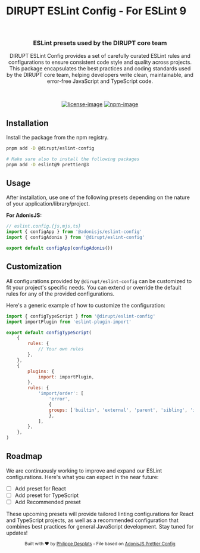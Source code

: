 # DIRUPT ESLint Config - For ESLint 9

<br />

<div align="center">
  <h3>ESLint presets used by the DIRUPT core team</h3>
  <p>
    DIRUPT ESLint Config provides a set of carefully curated ESLint rules and configurations to ensure consistent code style and quality across projects. This package encapsulates the best practices and coding standards used by the DIRUPT core team, helping developers write clean, maintainable, and error-free JavaScript and TypeScript code.
  </p>
</div>

<br />

<div align="center">

[![license-image]][license-url] [![npm-image]][npm-url]

</div>

## Installation

Install the package from the npm registry.

```sh
pnpm add -D @dirupt/eslint-config

# Make sure also to install the following packages
pnpm add -D eslint@9 prettier@3
```

## Usage

After installation, use one of the following presets depending on the nature of your application/library/project.

**For AdonisJS:**
```js
// eslint.config.{js,mjs,ts}
import { configApp } from '@adonisjs/eslint-config'
import { configAdonis } from '@dirupt/eslint-config'

export default configApp(configAdonis())
```

## Customization

All configurations provided by `@dirupt/eslint-config` can be customized to fit your project's specific needs. You can extend or override the default rules for any of the provided configurations.

Here's a generic example of how to customize the configuration:
```js
import { configTypeScript } from '@dirupt/eslint-config'
import importPlugin from 'eslint-plugin-import'

export default configTypeScript(
	{
		rules: {
			// Your own rules
		},
	},
	{
		plugins: {
			import: importPlugin,
		},
		rules: {
			'import/order': [
				'error',
				{
				groups: ['builtin', 'external', 'parent', 'sibling', 'index', 'internal', 'object'],
				},
			],
		},
	},
)
```


## Roadmap

We are continuously working to improve and expand our ESLint configurations. Here's what you can expect in the near future:

- [ ] Add preset for React
- [ ] Add preset for TypeScript
- [ ] Add Recommended preset

These upcoming presets will provide tailored linting configurations for React and TypeScript projects, as well as a recommended configuration that combines best practices for general JavaScript development. Stay tuned for updates!

<div align="center">
  <sub>Built with ❤︎ by <a href="https://github.com/philippe-desplats">Philippe Desplats</a> - File based on <a href="https://github.com/adonisjs/eslint-config">AdonisJS Prettier Config</a></sub>
</div>

[npm-image]: https://img.shields.io/npm/v/@dirupt/eslint-config/latest.svg?style=for-the-badge&logo=npm
[npm-url]: https://www.npmjs.com/package/@dirupt/eslint-config/v/latest 'npm'
[license-url]: LICENSE.md
[license-image]: https://img.shields.io/github/license/dirupt-agency/eslint-config?style=for-the-badge
